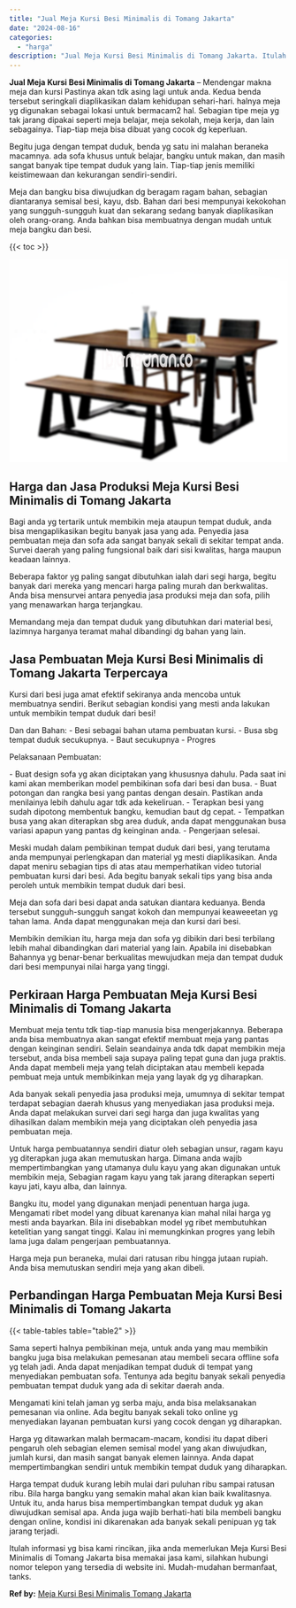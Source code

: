 ```yaml
---
title: "Jual Meja Kursi Besi Minimalis di Tomang Jakarta"
date: "2024-08-16"
categories: 
  - "harga"
description: "Jual Meja Kursi Besi Minimalis di Tomang Jakarta. Itulah informasi yg bisa kami rincikan, jika anda memerlukan Meja Kursi Besi Minimalis di Tomang Jakarta bi..."
---
```


**Jual Meja Kursi Besi Minimalis di Tomang Jakarta** – Mendengar makna meja dan kursi Pastinya akan tdk asing lagi untuk anda. Kedua benda tersebut seringkali diaplikasikan dalam kehidupan sehari-hari. halnya meja yg digunakan sebagai lokasi untuk bermacam2 hal. Sebagian tipe meja yg tak jarang dipakai seperti meja belajar, meja sekolah, meja kerja, dan lain sebagainya. Tiap-tiap meja bisa dibuat yang cocok dg keperluan.

Begitu juga dengan tempat duduk, benda yg satu ini malahan beraneka macamnya. ada sofa khusus untuk belajar, bangku untuk makan, dan masih sangat banyak tipe tempat duduk yang lain. Tiap-tiap jenis memiliki keistimewaan dan kekurangan sendiri-sendiri.

Meja dan bangku bisa diwujudkan dg beragam ragam bahan, sebagian diantaranya semisal besi, kayu, dsb. Bahan dari besi mempunyai kekokohan yang sungguh-sungguh kuat dan sekarang sedang banyak diaplikasikan oleh orang-orang. Anda bahkan bisa membuatnya dengan mudah untuk meja bangku dan besi.

{{< toc >}}

![Jual Meja Kursi Besi Minimalis di Tomang Jakarta](/images/jual-meja-besi-murah02.png)

## Harga dan Jasa Produksi Meja Kursi Besi Minimalis di Tomang Jakarta

Bagi anda yg tertarik untuk membikin meja ataupun tempat duduk, anda bisa mengaplikasikan begitu banyak jasa yang ada. Penyedia jasa pembuatan meja dan sofa ada sangat banyak sekali di sekitar tempat anda. Survei daerah yang paling fungsional baik dari sisi kwalitas, harga maupun keadaan lainnya.

Beberapa faktor yg paling sangat dibutuhkan ialah dari segi harga, begitu banyak dari mereka yang mencari harga paling murah dan berkwalitas. Anda bisa mensurvei antara penyedia jasa produksi meja dan sofa, pilih yang menawarkan harga terjangkau.

Memandang meja dan tempat duduk yang dibutuhkan dari material besi, lazimnya harganya teramat mahal dibandingi dg bahan yang lain.

## Jasa Pembuatan Meja Kursi Besi Minimalis di Tomang Jakarta Terpercaya

Kursi dari besi juga amat efektif sekiranya anda mencoba untuk membuatnya sendiri. Berikut sebagian kondisi yang mesti anda lakukan untuk membikin tempat duduk dari besi!

Dan dan Bahan: - Besi sebagai bahan utama pembuatan kursi. - Busa sbg tempat duduk secukupnya. - Baut secukupnya - Progres

Pelaksanaan Pembuatan:

\- Buat design sofa yg akan diciptakan yang khususnya dahulu. Pada saat ini kami akan memberikan model pembikinan sofa dari besi dan busa. - Buat potongan dan rangka besi yang pantas dengan desain. Pastikan anda menilainya lebih dahulu agar tdk ada kekeliruan. - Terapkan besi yang sudah dipotong membentuk bangku, kemudian baut dg cepat. - Tempatkan busa yang akan diterapkan sbg area duduk, anda dapat menggunakan busa variasi apapun yang pantas dg keinginan anda. - Pengerjaan selesai.

Meski mudah dalam pembikinan tempat duduk dari besi, yang terutama anda mempunyai perlengkapan dan material yg mesti diaplikasikan. Anda dapat meniru sebagian tips di atas atau memperhatikan video tutorial pembuatan kursi dari besi. Ada begitu banyak sekali tips yang bisa anda peroleh untuk membikin tempat duduk dari besi.

Meja dan sofa dari besi dapat anda satukan diantara keduanya. Benda tersebut sungguh-sungguh sangat kokoh dan mempunyai keaweeetan yg tahan lama. Anda dapat menggunakan meja dan kursi dari besi.

Membikin demikian itu, harga meja dan sofa yg dibikin dari besi terbilang lebih mahal dibandingkan dari material yang lain. Apabila ini disebabkan Bahannya yg benar-benar berkualitas mewujudkan meja dan tempat duduk dari besi mempunyai nilai harga yang tinggi.

## Perkiraan Harga Pembuatan Meja Kursi Besi Minimalis di Tomang Jakarta

Membuat meja tentu tdk tiap-tiap manusia bisa mengerjakannya. Beberapa anda bisa membuatnya akan sangat efektif membuat meja yang pantas dengan keinginan sendiri. Selain seandainya anda tdk dapat membikin meja tersebut, anda bisa membeli saja supaya paling tepat guna dan juga praktis. Anda dapat membeli meja yang telah diciptakan atau membeli kepada pembuat meja untuk membikinkan meja yang layak dg yg diharapkan.

Ada banyak sekali penyedia jasa produksi meja, umumnya di sekitar tempat terdapat sebagian daerah khusus yang menyediakan jasa produksi meja. Anda dapat melakukan survei dari segi harga dan juga kwalitas yang dihasilkan dalam membikin meja yang diciptakan oleh penyedia jasa pembuatan meja.

Untuk harga pembuatannya sendiri diatur oleh sebagian unsur, ragam kayu yg diterapkan juga akan memutuskan harga. Dimana anda wajib mempertimbangkan yang utamanya dulu kayu yang akan digunakan untuk membikin meja, Sebagian ragam kayu yang tak jarang diterapkan seperti kayu jati, kayu alba, dan lainnya.

Bangku itu, model yang digunakan menjadi penentuan harga juga. Mengamati ribet model yang dibuat karenanya kian mahal nilai harga yg mesti anda bayarkan. Bila ini disebabkan model yg ribet membutuhkan ketelitian yang sangat tinggi. Kalau ini memungkinkan progres yang lebih lama juga dalam pengerjaan pembuatannya.

Harga meja pun beraneka, mulai dari ratusan ribu hingga jutaan rupiah. Anda bisa memutuskan sendiri meja yang akan dibeli.

## Perbandingan Harga Pembuatan Meja Kursi Besi Minimalis di Tomang Jakarta

{{< table-tables table="table2" >}}

Sama seperti halnya pembikinan meja, untuk anda yang mau membikin bangku juga bisa melakukan pemesanan atau membeli secara offline sofa yg telah jadi. Anda dapat menjadikan tempat duduk di tempat yang menyediakan pembuatan sofa. Tentunya ada begitu banyak sekali penyedia pembuatan tempat duduk yang ada di sekitar daerah anda.

Mengamati kini telah jaman yg serba maju, anda bisa melaksanakan pemesanan via online. Ada begitu banyak sekali toko online yg menyediakan layanan pembuatan kursi yang cocok dengan yg diharapkan.

Harga yg ditawarkan malah bermacam-macam, kondisi itu dapat diberi pengaruh oleh sebagian elemen semisal model yang akan diwujudkan, jumlah kursi, dan masih sangat banyak elemen lainnya. Anda dapat mempertimbangkan sendiri untuk membikin tempat duduk yang diharapkan.

Harga tempat duduk kurang lebih mulai dari puluhan ribu sampai ratusan ribu. Bila harga bangku yang semakin mahal akan kian baik kwalitasnya. Untuk itu, anda harus bisa mempertimbangkan tempat duduk yg akan diwujudkan semisal apa. Anda juga wajib berhati-hati bila membeli bangku dengan online, kondisi ini dikarenakan ada banyak sekali penipuan yg tak jarang terjadi.

Itulah informasi yg bisa kami rincikan, jika anda memerlukan Meja Kursi Besi Minimalis di Tomang Jakarta bisa memakai jasa kami, silahkan hubungi nomor telepon yang tersedia di website ini. Mudah-mudahan bermanfaat, tanks.

**Ref by:** [Meja Kursi Besi Minimalis Tomang Jakarta](https://id.wikipedia.org/wiki/Meja)
